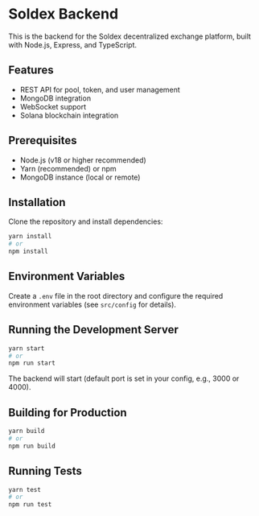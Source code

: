 # Soldex Backend

This is the backend for the Soldex decentralized exchange platform, built with Node.js, Express, and TypeScript.

## Features
- REST API for pool, token, and user management
- MongoDB integration
- WebSocket support
- Solana blockchain integration

## Prerequisites
- Node.js (v18 or higher recommended)
- Yarn (recommended) or npm
- MongoDB instance (local or remote)

## Installation

Clone the repository and install dependencies:

```bash
yarn install
# or
npm install
```

## Environment Variables

Create a `.env` file in the root directory and configure the required environment variables (see `src/config` for details).

## Running the Development Server

```bash
yarn start
# or
npm run start
```

The backend will start (default port is set in your config, e.g., 3000 or 4000).

## Building for Production

```bash
yarn build
# or
npm run build
```

## Running Tests

```bash
yarn test
# or
npm run test
``` 